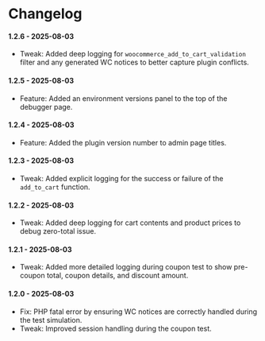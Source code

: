 # Changelog

#### 1.2.6 - 2025-08-03
- Tweak: Added deep logging for `woocommerce_add_to_cart_validation` filter and any generated WC notices to better capture plugin conflicts.

#### 1.2.5 - 2025-08-03
- Feature: Added an environment versions panel to the top of the debugger page.

#### 1.2.4 - 2025-08-03
- Feature: Added the plugin version number to admin page titles.

#### 1.2.3 - 2025-08-03
- Tweak: Added explicit logging for the success or failure of the `add_to_cart` function.

#### 1.2.2 - 2025-08-03
- Tweak: Added deep logging for cart contents and product prices to debug zero-total issue.

#### 1.2.1 - 2025-08-03
- Tweak: Added more detailed logging during coupon test to show pre-coupon total, coupon details, and discount amount.

#### 1.2.0 - 2025-08-03
- Fix: PHP fatal error by ensuring WC notices are correctly handled during the test simulation.
- Tweak: Improved session handling during the coupon test.